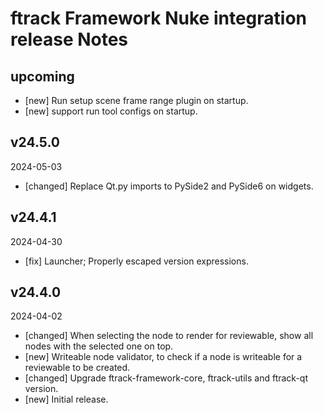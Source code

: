 # ftrack Framework Nuke integration release Notes

## upcoming

* [new] Run setup scene frame range plugin on startup.
* [new] support run tool configs on startup.


## v24.5.0
2024-05-03

* [changed] Replace Qt.py imports to PySide2 and PySide6 on widgets.


## v24.4.1
2024-04-30

* [fix] Launcher; Properly escaped version expressions.


## v24.4.0
2024-04-02

* [changed] When selecting the node to render for reviewable, show all nodes with the selected one on top.
* [new] Writeable node validator, to check if a node is writeable for a reviewable to be created.
* [changed] Upgrade ftrack-framework-core, ftrack-utils and ftrack-qt version.
* [new] Initial release.

